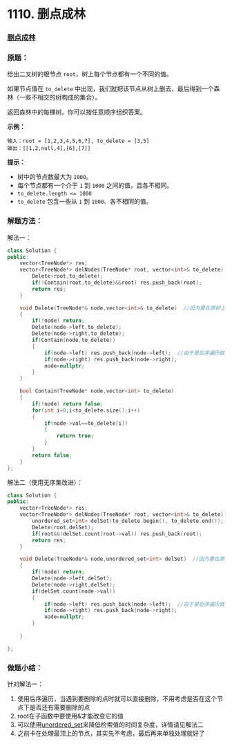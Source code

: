 # 1110. 删点成林

### [删点成林](https://leetcode-cn.com/problems/delete-nodes-and-return-forest/)

### 原题：

给出二叉树的根节点 `root`，树上每个节点都有一个不同的值。

如果节点值在 `to_delete` 中出现，我们就把该节点从树上删去，最后得到一个森林（一些不相交的树构成的集合）。

返回森林中的每棵树。你可以按任意顺序组织答案。

**示例：**

```
输入：root = [1,2,3,4,5,6,7], to_delete = [3,5]
输出：[[1,2,null,4],[6],[7]]
```

**提示：**

* 树中的节点数最大为 `1000`。
* 每个节点都有一个介于 `1` 到 `1000` 之间的值，且各不相同。
* `to_delete.length <= 1000`
* `to_delete` 包含一些从 `1` 到 `1000`、各不相同的值。

### 解题方法：

解法一：

```cpp
class Solution {
public:
    vector<TreeNode*> res;
    vector<TreeNode*> delNodes(TreeNode* root, vector<int>& to_delete) {
        Delete(root,to_delete);
        if(!Contain(root,to_delete)&&root) res.push_back(root);
        return res;
    }

    void Delete(TreeNode*& node,vector<int>& to_delete)  //因为要在原树上做更改，因此要用&
    {
        if(!node) return;    
        Delete(node->left,to_delete);
        Delete(node->right,to_delete);
        if(Contain(node,to_delete))
        {
            if(node->left) res.push_back(node->left);  //由于是后序遍历就不需要再判断左子树右子树是否为要删除的点了
            if(node->right) res.push_back(node->right);
            node=nullptr;
        }
    }

    bool Contain(TreeNode* node,vector<int> to_delete)
    {
        if(!node) return false;
        for(int i=0;i<to_delete.size();i++)
        {
            if(node->val==to_delete[i])
            {
                return true;
            }
        }
        return false;
    }
};
```

解法二（使用无序集改进）：

```cpp
class Solution {
public:
    vector<TreeNode*> res;
    vector<TreeNode*> delNodes(TreeNode* root, vector<int>& to_delete) {
        unordered_set<int> delSet(to_delete.begin(), to_delete.end());
        Delete(root,delSet);
        if(root&&!delSet.count(root->val)) res.push_back(root);
        return res;
    }

    void Delete(TreeNode*& node,unordered_set<int> delSet)  //因为要在原树上做更改，因此要用&
    {
        if(!node) return;    
        Delete(node->left,delSet);
        Delete(node->right,delSet);
        if(delSet.count(node->val))
        {
            if(node->left) res.push_back(node->left);  //由于是后序遍历就不需要再判断左子树右子树是否为要删除的点了
            if(node->right) res.push_back(node->right);
            node=nullptr;
        }
       
    }

};
```

### 做题小结：

针对解法一：

1. 使用后序遍历，当遇到要删除的点时就可以直接删除，不用考虑是否在这个节点下是否还有需要删除的点
2. root在子函数中要使用&才能改变它的值
3. 可以使用[unordered\_set](http://c.biancheng.net/view/7250.html)来降低检索值的时间复杂度，详情请见解法二
4. 之前卡在处理最顶上的节点，其实先不考虑，最后再来单独处理就好了

